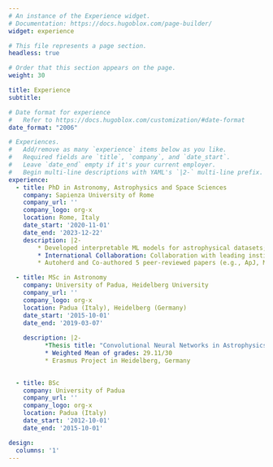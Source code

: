 ```yaml
---
# An instance of the Experience widget.
# Documentation: https://docs.hugoblox.com/page-builder/
widget: experience

# This file represents a page section.
headless: true

# Order that this section appears on the page.
weight: 30

title: Experience
subtitle:

# Date format for experience
#   Refer to https://docs.hugoblox.com/customization/#date-format
date_format: "2006"

# Experiences.
#   Add/remove as many `experience` items below as you like.
#   Required fields are `title`, `company`, and `date_start`.
#   Leave `date_end` empty if it's your current employer.
#   Begin multi-line descriptions with YAML's `|2-` multi-line prefix.
experience:
  - title: PhD in Astronomy, Astrophysics and Space Sciences
    company: Sapienza University of Rome
    company_url: ''
    company_logo: org-x
    location: Rome, Italy
    date_start: '2020-11-01'
    date_end: '2023-12-22'
    description: |2-
        * Developed interpretable ML models for astrophysical datasets; achieved high-precision, sparse classifiers
        * International Collaboration: Collaboration with leading institution such as MILA and Université de Montréal 
        * Autoherd and Co-authored 5 peer-reviewed papers (e.g., ApJ, MNRAS, ICML AI4Science workshop)

  - title: MSc in Astronomy
    company: University of Padua, Heidelberg University
    company_url: ''
    company_logo: org-x
    location: Padua (Italy), Heidelberg (Germany)
    date_start: '2015-10-01'
    date_end: '2019-03-07'
    
    description: |2-
          *Thesis title: "Convolutional Neural Networks in Astrophysics: a case study for gas turbulence" - Final mark 110/110 cum laude 
          * Weighted Mean of grades: 29.11/30 
          * Erasmus Project in Heidelberg, Germany 

  
  - title: BSc
    company: University of Padua
    company_url: ''
    company_logo: org-x
    location: Padua (Italy)
    date_start: '2012-10-01'
    date_end: '2015-10-01'

design:
  columns: '1'
---
```

